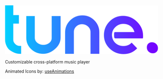 ![tune-logo](./assets/images/logo.png)

Customizable cross-platform music player

Animated Icons by: [useAnimations](https://useanimations.com/)
